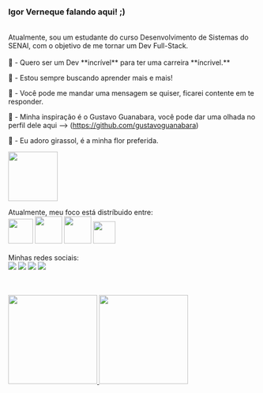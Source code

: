 ### Igor Verneque falando aqui! ;)
<br>
Atualmente, sou um estudante do curso Desenvolvimento de Sistemas do SENAI, com o objetivo de me tornar um Dev Full-Stack.
<br>
<br>
👑 - Quero ser um Dev **incrível** para ter uma carreira **íncrivel.**

🔭 - Estou sempre buscando aprender mais e mais!

💬 - Você pode me mandar uma mensagem se quiser, ficarei contente em te responder.

🧔 - Minha inspiração é o Gustavo Guanabara, você pode dar uma olhada no perfil dele aqui --> (https://github.com/gustavoguanabara)

🌻 - Eu adoro girassol, é a minha flor preferida.
<br>
<p>
  <img src="https://media.tenor.com/ZRZlxbc-XqwAAAAM/sunflower-happy-dance.gif" width="100">
</p>
Atualmente, meu foco está distríbuido entre:
<div style="display inline">
<img width='50' height='50' src="https://cdn.jsdelivr.net/gh/devicons/devicon/icons/python/python-original.svg" />
<img width='55' height='55' src="https://cdn.jsdelivr.net/gh/devicons/devicon/icons/html5/html5-original-wordmark.svg" />        
<img width='55' height='55' src="https://cdn.jsdelivr.net/gh/devicons/devicon/icons/css3/css3-original-wordmark.svg" />
<img width='45' height='45' src="https://cdn.jsdelivr.net/gh/devicons/devicon/icons/javascript/javascript-original.svg" />
</div>
<br>
Minhas redes sociais:
<div style="display inline">
<img src="https://img.shields.io/badge/WhatsApp-25D366?style=for-the-badge&logo=whatsapp&logoColor=white">
<img src="https://img.shields.io/badge/Gmail-D14836?style=for-the-badge&logo=gmail&logoColor=white">
<a href="https://www.linkedin.com/in/igor-de-almeida-verneque-a11693272/"><img src=
"https://img.shields.io/badge/linkedin-%230077B5.svg?style=for-the-badge&logo=linkedin&logoColor=white"></a>
<img src="https://img.shields.io/badge/Discord-%235865F2.svg?style=for-the-badge&logo=discord&logoColor=white">
</div>
<br>
<br>
<p align="center">
<div style="display inline">
<a href="https://github.com/IgorVernequeDev">
  <img height="180em" src="https://github-readme-stats-eight-theta.vercel.app/api?username=IgorVernequeDev&show_icons=true&theme=algolia&include_all_commits=true&count_private=true"/>
  <img height="180em" src="https://github-readme-stats-eight-theta.vercel.app/api/top-langs/?username=IgorVernequeDev&layout=compact&langs_count=8&theme=algolia"/>
</a>
</p>
</div>
